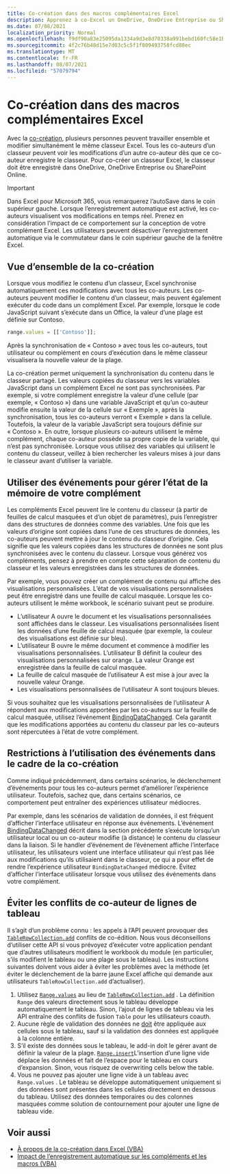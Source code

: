 ```yaml
---
title: Co-création dans des macros complémentaires Excel
description: Apprenez à co-Excel un OneDrive, OneDrive Entreprise ou SharePoint Online.
ms.date: 07/08/2021
localization_priority: Normal
ms.openlocfilehash: f9df90a83e25095da1334a9d3e8d70338a991bebd160fc58e1bb53fa2bb5a13e
ms.sourcegitcommit: 4f2c76b48d15e7d03c5c5f1f809493758fcd88ec
ms.translationtype: MT
ms.contentlocale: fr-FR
ms.lasthandoff: 08/07/2021
ms.locfileid: "57079794"
---
```

# <a name="coauthoring-in-excel-add-ins"></a>Co-création dans des macros complémentaires Excel  

Avec la [co-création](https://support.office.com/article/Collaborate-on-Excel-workbooks-at-the-same-time-with-co-authoring-7152aa8b-b791-414c-a3bb-3024e46fb104), plusieurs personnes peuvent travailler ensemble et modifier simultanément le même classeur Excel. Tous les co-auteurs d’un classeur peuvent voir les modifications d’un autre co-auteur dès que ce co-auteur enregistre le classeur. Pour co-créer un classeur Excel, le classeur doit être enregistré dans OneDrive, OneDrive Entreprise ou SharePoint Online.

> [!IMPORTANT]
> Dans Excel pour Microsoft 365, vous remarquerez l’autoSave dans le coin supérieur gauche. Lorsque l’enregistrement automatique est activé, les co-auteurs visualisent vos modifications en temps réel. Prenez en considération l’impact de ce comportement sur la conception de votre complément Excel. Les utilisateurs peuvent désactiver l’enregistrement automatique via le commutateur dans le coin supérieur gauche de la fenêtre Excel.

## <a name="coauthoring-overview"></a>Vue d’ensemble de la co-création

Lorsque vous modifiez le contenu d’un classeur, Excel synchronise automatiquement ces modifications avec tous les co-auteurs. Les co-auteurs peuvent modifier le contenu d’un classeur, mais peuvent également exécuter du code dans un complément Excel. Par exemple, lorsque le code JavaScript suivant s’exécute dans un Office, la valeur d’une plage est définie sur Contoso.

```js
range.values = [['Contoso']];
```

Après la synchronisation de « Contoso » avec tous les co-auteurs, tout utilisateur ou complément en cours d’exécution dans le même classeur visualisera la nouvelle valeur de la plage.

La co-création permet uniquement la synchronisation du contenu dans le classeur partagé. Les valeurs copiées du classeur vers les variables JavaScript dans un complément Excel ne sont pas synchronisées. Par exemple, si votre complément enregistre la valeur d’une cellule (par exemple, « Contoso ») dans une variable JavaScript et qu’un co-auteur modifie ensuite la valeur de la cellule sur « Exemple », après la synchronisation, tous les co-auteurs verront « Exemple » dans la cellule. Toutefois, la valeur de la variable JavaScript sera toujours définie sur « Contoso ». En outre, lorsque plusieurs co-auteurs utilisent le même complément, chaque co-auteur possède sa propre copie de la variable, qui n’est pas synchronisée. Lorsque vous utilisez des variables qui utilisent le contenu du classeur, veillez à bien rechercher les valeurs mises à jour dans le classeur avant d’utiliser la variable.

## <a name="use-events-to-manage-the-in-memory-state-of-your-add-in"></a>Utiliser des événements pour gérer l’état de la mémoire de votre complément

Les compléments Excel peuvent lire le contenu du classeur (à partir de feuilles de calcul masquées et d’un objet de paramètres), puis l’enregistrer dans des structures de données comme des variables. Une fois que les valeurs d’origine sont copiées dans l’une de ces structures de données, les co-auteurs peuvent mettre à jour le contenu du classeur d’origine. Cela signifie que les valeurs copiées dans les structures de données ne sont plus synchronisées avec le contenu du classeur. Lorsque vous générez vos compléments, pensez à prendre en compte cette séparation de contenu du classeur et les valeurs enregistrées dans les structures de données.

Par exemple, vous pouvez créer un complément de contenu qui affiche des visualisations personnalisées. L’état de vos visualisations personnalisées peut être enregistré dans une feuille de calcul masquée. Lorsque les co-auteurs utilisent le même workbook, le scénario suivant peut se produire.

- L’utilisateur A ouvre le document et les visualisations personnalisées sont affichées dans le classeur. Les visualisations personnalisées lisent les données d’une feuille de calcul masquée (par exemple, la couleur des visualisations est définie sur bleu).
- L’utilisateur B ouvre le même document et commence à modifier les visualisations personnalisées. L’utilisateur B définit la couleur des visualisations personnalisées sur orange. La valeur Orange est enregistrée dans la feuille de calcul masquée.
- La feuille de calcul masquée de l’utilisateur A est mise à jour avec la nouvelle valeur Orange.
- Les visualisations personnalisées de l’utilisateur A sont toujours bleues.

Si vous souhaitez que les visualisations personnalisées de l’utilisateur A répondent aux modifications apportées par les co-auteurs sur la feuille de calcul masquée, utilisez l’événement [BindingDataChanged](/javascript/api/office/office.bindingdatachangedeventargs). Cela garantit que les modifications apportées au contenu du classeur par les co-auteurs sont répercutées à l’état de votre complément.

## <a name="caveats-to-using-events-with-coauthoring"></a>Restrictions à l’utilisation des événements dans le cadre de la co-création

Comme indiqué précédemment, dans certains scénarios, le déclenchement d’événements pour tous les co-auteurs permet d’améliorer l’expérience utilisateur. Toutefois, sachez que, dans certains scénarios, ce comportement peut entraîner des expériences utilisateur médiocres.

Par exemple, dans les scénarios de validation de données, il est fréquent d’afficher l’interface utilisateur en réponse aux événements. L’événement [BindingDataChanged](/javascript/api/office/office.bindingdatachangedeventargs) décrit dans la section précédente s’exécute lorsqu’un utilisateur local ou un co-auteur modifie (à distance) le contenu du classeur dans la liaison. Si le handler d’événement de l’événement affiche l’interface utilisateur, les utilisateurs voient une interface utilisateur qui n’est pas liée aux modifications qu’ils utilisaient dans le classeur, ce qui a pour effet de rendre l’expérience utilisateur `BindingDataChanged` médiocre. Évitez d’afficher l’interface utilisateur lorsque vous utilisez des événements dans votre complément.

## <a name="avoid-table-row-coauthoring-conflicts"></a>Éviter les conflits de co-auteur de lignes de tableau

Il s’agit d’un problème connu : les appels à l’API peuvent provoquer des [`TableRowCollection.add`](/javascript/api/excel/excel.tablerowcollection#add_index__values_) conflits de co-édition. Nous vous déconseillons d’utiliser cette API si vous prévoyez d’exécuter votre application pendant que d’autres utilisateurs modifient le workbook du module (en particulier, s’ils modifient le tableau ou une plage sous le tableau). Les instructions suivantes doivent vous aider à éviter les problèmes avec la méthode (et éviter le déclenchement de la barre jaune Excel affiche qui demande aux utilisateurs `TableRowCollection.add` d’actualiser).

1. Utilisez [`Range.values`](/javascript/api/excel/excel.range#values) au lieu de [`TableRowCollection.add`](/javascript/api/excel/excel.tablerowcollection#add_index__values_) . La définition `Range` des valeurs directement sous le tableau développe automatiquement le tableau. Sinon, l’ajout de lignes de tableau via les API entraîne des conflits de fusion `Table` pour les utilisateurs coauth.
1. Aucune règle de validation des données ne [doit](https://support.microsoft.com/office/apply-data-validation-to-cells-29fecbcc-d1b9-42c1-9d76-eff3ce5f7249) être appliquée aux cellules sous le tableau, sauf si la validation des données est appliquée à la colonne entière.
1. S’il existe des données sous le tableau, le add-in doit le gérer avant de définir la valeur de la plage. [`Range.insert`](/javascript/api/excel/excel.range#insert_shift_)L’insertion d’une ligne vide déplace les données et fait de l’espace pour le tableau en cours d’expansion. Sinon, vous risquez de overwriting cells below the table.
1. Vous ne pouvez pas ajouter une ligne vide à un tableau avec `Range.values` . Le tableau se développe automatiquement uniquement si des données sont présentes dans les cellules directement en dessous du tableau. Utilisez des données temporaires ou des colonnes masquées comme solution de contournement pour ajouter une ligne de tableau vide.

## <a name="see-also"></a>Voir aussi

- [À propos de la co-création dans Excel (VBA)](/office/vba/excel/concepts/about-coauthoring-in-excel)
- [Impact de l’enregistrement automatique sur les compléments et les macros (VBA)](/office/vba/library-reference/concepts/how-autosave-impacts-addins-and-macros)
